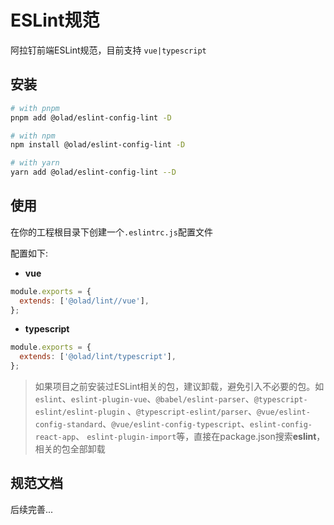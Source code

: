 # ESLint规范

阿拉钉前端ESLint规范，目前支持 `vue|typescript`  

## 安装

```bash
# with pnpm 
pnpm add @olad/eslint-config-lint -D 

# with npm 
npm install @olad/eslint-config-lint -D

# with yarn 
yarn add @olad/eslint-config-lint --D
```

## 使用

在你的工程根目录下创建一个`.eslintrc.js`配置文件

配置如下:

- **vue**
```js
module.exports = {
  extends: ['@olad/lint//vue'],
};
```

- **typescript**
```js
module.exports = {
  extends: ['@olad/lint/typescript'],
};
```

> 如果项目之前安装过ESLint相关的包，建议卸载，避免引入不必要的包。如`eslint`、`eslint-plugin-vue`、`@babel/eslint-parser`、`@typescript-eslint/eslint-plugin`  、`@typescript-eslint/parser`、`@vue/eslint-config-standard`、`@vue/eslint-config-typescript`、`eslint-config-react-app`、
`eslint-plugin-import`等，直接在package.json搜索**eslint**，相关的包全部卸载

## 规范文档

后续完善...
